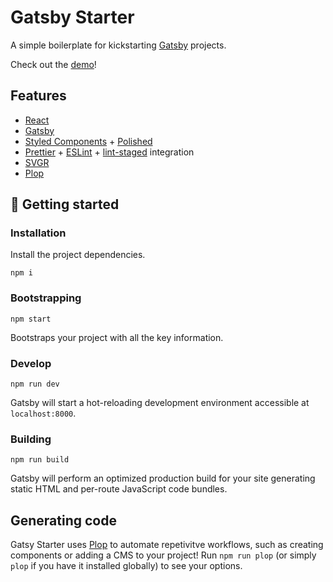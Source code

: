 <!-- Default README -->

# Gatsby Starter

A simple boilerplate for kickstarting [Gatsby](https://www.gatsbyjs.org/) projects.

Check out the [demo](https://gatsby-starter-template.netlify.com)!

## Features

- [React](https://reactjs.org/)
- [Gatsby](https://www.gatsbyjs.org/)
- [Styled Components](https://styled-components.com/) + [Polished](https://github.com/styled-components/polished)
- [Prettier](https://prettier.io/) + [ESLint](https://eslint.org/) + [lint-staged](https://github.com/okonet/lint-staged) integration
- [SVGR](https://github.com/gregberge/svgr)
- [Plop](https://github.com/plopjs/plop)

## 🚀 Getting started

### Installation

Install the project dependencies.

`npm i`

### Bootstrapping

`npm start`

Bootstraps your project with all the key information.

### Develop

`npm run dev`

Gatsby will start a hot-reloading development environment accessible at `localhost:8000`.

### Building

`npm run build`

Gatsby will perform an optimized production build for your site generating static HTML and per-route JavaScript code bundles.

## Generating code

Gatsy Starter uses [Plop](https://github.com/plopjs/plop) to automate repetivitve workflows, such as creating components or adding a CMS to your project! Run `npm run plop` (or simply `plop` if you have it installed globally) to see your options.

